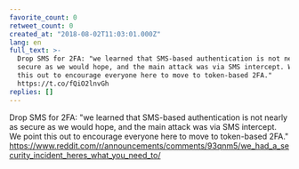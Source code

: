 ```yaml
---
favorite_count: 0
retweet_count: 0
created_at: "2018-08-02T11:03:01.000Z"
lang: en
full_text: >-
  Drop SMS for 2FA: "we learned that SMS-based authentication is not nearly as
  secure as we would hope, and the main attack was via SMS intercept. We point
  this out to encourage everyone here to move to token-based 2FA."
  https://t.co/fQiO2lnvGh
replies: []
---
```


Drop SMS for 2FA: "we learned that SMS-based authentication is not nearly as
secure as we would hope, and the main attack was via SMS intercept. We point
this out to encourage everyone here to move to token-based 2FA."
<https://www.reddit.com/r/announcements/comments/93qnm5/we_had_a_security_incident_heres_what_you_need_to/>
